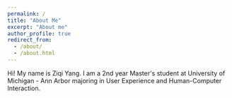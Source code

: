 ```yaml
---
permalink: /
title: "About Me"
excerpt: "About me"
author_profile: true
redirect_from: 
  - /about/
  - /about.html
---
```


Hi! My name is Ziqi Yang. I am a 2nd year Master's student at University of Michigan - Ann Arbor majoring in User Experience and Human-Computer Interaction.